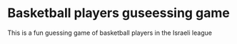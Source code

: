 # Basketball players guseessing game 

This is a fun guessing game of basketball players in the Israeli league
